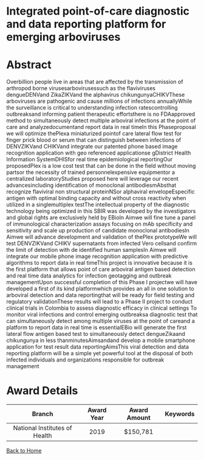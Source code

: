 
Integrated point-of-care diagnostic and data reporting platform for emerging arboviruses
========================================================================================

# Abstract


Overbillion people live in areas that are affected by the transmission of arthropod borne virusesarbovirusessuch as the flaviviruses dengueDENVand ZikaZIKVand the alphavirus chikungunyaCHIKVThese arboviruses are pathogenic and cause millions of infections annuallyWhile the surveillance is critical to understanding infection ratescontrolling outbreaksand informing patient therapeutic effortsthere is no FDAapproved method to simultaneously detect multiple arboviral infections at the point of care and analyzedocumentand report data in real timeIn this Phaseproposal we will optimize thePlexa miniaturized pointof care lateral flow test for finger prick blood or serum that can distinguish between infections of DENVZIKVand CHIKVand integrate our patented phone based image recognition application with geo referenced applicationse gDistrict Health Information SystemDHISfor real time epidemiological reportingOur proposedPlex is a low cost test that can be done in the field without moving partsor the necessity of trained personnelexpensive equipmentor a centralized laboratoryStudies proposed here will leverage our recent advancesincluding identification of monoclonal antibodiesmAbsthat recognize flaviviral non structural proteinNSor alphaviral envelopeEspecific antigen with optimal binding capacity and without cross reactivity when utilized in a singlemultiplex testThe intellectual property of the diagnostic technology being optimized in this SBIR was developed by the investigators and global rights are exclusively held by EBioIn Aimwe will fine tune a panel of immunological characterization assays focusing on mAb specificity and sensitivity and scale up production of candidate monoclonal antibodiesIn Aimwe will advance development and validation of thePlex prototypeWe will test DENVZIKVand CHIKV supernatants from infected Vero cellsand confirm the limit of detection with de identified human samplesIn Aimwe will integrate our mobile phone image recognition application with predictive algorithms to report data in real timeThis project is innovative because it is the first platform that allows point of care arboviral antigen based detection and real time data analytics for infection geotagging and outbreak managementUpon successful completion of this Phase I projectwe will have developed a first of its kind platformwhich provides an all in one solution to arboviral detection and data reportingthat will be ready for field testing and regulatory validationThese results will lead to a Phase II project to conduct clinical trials in Colombia to assess diagnostic efficacy in clinical settings To monitor viral infections and control emerging outbreaksa diagnostic test that can simultaneously detect among multiple viruses at the point of careand a platform to report data in real time is essentialEBio will generate the first lateral flow antigen based test to simultaneously detect dengueZikaand chikungunya in less thanminutesAimsandand develop a mobile smartphone application for test result data reportingAimsThis viral detection and data reporting platform will be a simple yet powerful tool at the disposal of both infected individuals and organizations responsible for outbreak management  

# Award Details

|Branch|Award Year|Award Amount|Keywords|
| :---: | :---: | :---: | :---: |
|National Institutes of Health|2019|$150,781||
  
  


[Back to Home](https://github.com/chrischow/dod_sbir_awards#2386)